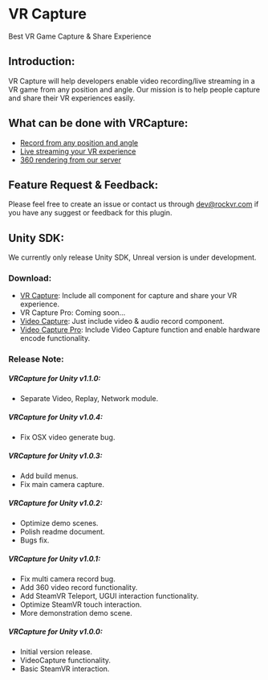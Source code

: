 # VR Capture
Best VR Game Capture &amp; Share Experience

## Introduction:
VR Capture will help developers enable video recording/live streaming in a VR game from any position and angle. Our mission is to help people capture and share their VR experiences easily.

## What can be done with VRCapture:
* [Record from any position and angle](https://www.youtube.com/watch?v=0iMXyLf40Ds)
* [Live streaming your VR experience](https://www.youtube.com/watch?v=Zido-Tnzhqs)
* [360 rendering from our server](https://www.youtube.com/watch?v=zzmbQpkgpFc)

## Feature Request & Feedback:
Please feel free to create an issue or contact us through dev@rockvr.com if you have any suggest or feedback for this plugin.

## Unity SDK:
We currently only release Unity SDK, Unreal version is under development.

### Download:
* [VR Capture](https://www.assetstore.unity3d.com/en/#!/content/75654): Include all component for capture and share your VR experience.
* VR Capture Pro: Coming soon...
* [Video Capture](https://www.assetstore.unity3d.com/en/#!/content/75653): Just include video & audio record component.
* [Video Capture Pro](	https://www.assetstore.unity3d.com/#!/content/93396): Include Video Capture function and enable hardware encode functionality.

### Release Note:
##### VRCapture for Unity v1.1.0:
* Separate Video, Replay, Network module.

##### VRCapture for Unity v1.0.4:
* Fix OSX video generate bug.

##### VRCapture for Unity v1.0.3:
* Add build menus.
* Fix main camera capture.

##### VRCapture for Unity v1.0.2:
* Optimize demo scenes.
* Polish readme document.
* Bugs fix.

##### VRCapture for Unity v1.0.1:
* Fix multi camera record bug.
* Add 360 video record functionality.
* Add SteamVR Teleport, UGUI interaction functionality.
* Optimize SteamVR touch interaction.
* More demonstration demo scene.

##### VRCapture for Unity v1.0.0:
* Initial version release.
* VideoCapture functionality.
* Basic SteamVR interaction.
